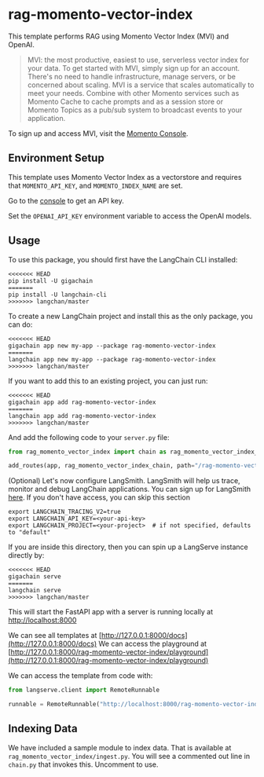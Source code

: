 # rag-momento-vector-index

This template performs RAG using Momento Vector Index (MVI) and OpenAI.

> MVI: the most productive, easiest to use, serverless vector index for your data. To get started with MVI, simply sign up for an account. There's no need to handle infrastructure, manage servers, or be concerned about scaling. MVI is a service that scales automatically to meet your needs. Combine with other Momento services such as Momento Cache to cache prompts and as a session store or Momento Topics as a pub/sub system to broadcast events to your application.

To sign up and access MVI, visit the [Momento Console](https://console.gomomento.com/).

## Environment Setup

This template uses Momento Vector Index as a vectorstore and requires that `MOMENTO_API_KEY`, and `MOMENTO_INDEX_NAME` are set.

Go to the [console](https://console.gomomento.com/) to get an API key.

Set the `OPENAI_API_KEY` environment variable to access the OpenAI models.

## Usage

To use this package, you should first have the LangChain CLI installed:

```shell
<<<<<<< HEAD
pip install -U gigachain
=======
pip install -U langchain-cli
>>>>>>> langchan/master
```

To create a new LangChain project and install this as the only package, you can do:

```shell
<<<<<<< HEAD
gigachain app new my-app --package rag-momento-vector-index
=======
langchain app new my-app --package rag-momento-vector-index
>>>>>>> langchan/master
```

If you want to add this to an existing project, you can just run:

```shell
<<<<<<< HEAD
gigachain app add rag-momento-vector-index
=======
langchain app add rag-momento-vector-index
>>>>>>> langchan/master
```

And add the following code to your `server.py` file:

```python
from rag_momento_vector_index import chain as rag_momento_vector_index_chain

add_routes(app, rag_momento_vector_index_chain, path="/rag-momento-vector-index")
```

(Optional) Let's now configure LangSmith.
LangSmith will help us trace, monitor and debug LangChain applications.
You can sign up for LangSmith [here](https://smith.langchain.com/).
If you don't have access, you can skip this section

```shell
export LANGCHAIN_TRACING_V2=true
export LANGCHAIN_API_KEY=<your-api-key>
export LANGCHAIN_PROJECT=<your-project>  # if not specified, defaults to "default"
```

If you are inside this directory, then you can spin up a LangServe instance directly by:

```shell
<<<<<<< HEAD
gigachain serve
=======
langchain serve
>>>>>>> langchan/master
```

This will start the FastAPI app with a server is running locally at
[http://localhost:8000](http://localhost:8000)

We can see all templates at [http://127.0.0.1:8000/docs](http://127.0.0.1:8000/docs)
We can access the playground at [http://127.0.0.1:8000/rag-momento-vector-index/playground](http://127.0.0.1:8000/rag-momento-vector-index/playground)

We can access the template from code with:

```python
from langserve.client import RemoteRunnable

runnable = RemoteRunnable("http://localhost:8000/rag-momento-vector-index")
```

## Indexing Data

We have included a sample module to index data. That is available at `rag_momento_vector_index/ingest.py`. You will see a commented out line in `chain.py` that invokes this. Uncomment to use.
